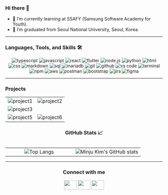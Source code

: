 ### Hi there 👋

- 🌱 I’m currently learning at SSAFY (Samsung Software Academy for Youth).
- 👯 I’m graduated from Seoul National University, Seoul, Korea.

<hr>

### Languages, Tools, and Skills 🛠
<div align="center">
<img src="https://img.shields.io/badge/TypeScript-3178C6?style=for-the-badge&logo=typescript&logoColor=white" alt="typescript" />
<img src="https://img.shields.io/badge/JavaScript-F7DF1E?style=for-the-badge&logo=javascript&logoColor=black" alt="javascript" />
<img src="https://img.shields.io/badge/React-61DAFB?style=for-the-badge&logo=react&logoColor=black" alt="react" />
<img src="https://img.shields.io/badge/Flutter-02569B?style=flat-square&logo=flutter&logoColor=white" alt="flutter" />
<img src="https://img.shields.io/badge/node.js-339933?style=for-the-badge&logo=node-dot-js&logoColor=white" alt="node.js" />
<img src="https://img.shields.io/badge/python-3776AB?style=for-the-badge&logo=python&logoColor=white" alt="python" />
<img src="https://img.shields.io/badge/HTML-E34F26?style=for-the-badge&logo=html5&logoColor=white" alt="html" />
<img src="https://img.shields.io/badge/css-1572B6?style=for-the-badge&logo=css3&logoColor=white" alt="css" />
<img src="https://img.shields.io/badge/Markdown-000000?style=for-the-badge&logo=markdown&logoColor=white" alt="markdown" />
<img src="https://img.shields.io/badge/SQL-407AFC?style=for-the-badge&logo=icloud&logoColor=white" alt="sql" />
<img src="https://img.shields.io/badge/mariadb-003545?style=for-the-badge&logo=mariadb&logoColor=white" alt="mariadb" />
<img src="https://img.shields.io/badge/Git-F05032?style=for-the-badge&logo=git&logoColor=white" alt="git" />
<img src="https://img.shields.io/badge/GitHub-100000?style=for-the-badge&logo=github&logoColor=white" alt="github" />
<img src="https://img.shields.io/badge/vs%20code-007ACC?style=for-the-badge&logo=visual%20studio%20code&logoColor=white" alt="vs code" />
<img src="https://img.shields.io/badge/terminal%20commands-black?style=for-the-badge&logo=windows%20terminal&logoColor=white" alt="terminal" />
<img src="https://img.shields.io/badge/npm-CB3837?style=for-the-badge&logo=npm&logoColor=white" alt="npm" />
<img src="https://img.shields.io/badge/aws-232F3E?style=for-the-badge&logo=amazonaws&logoColor=white" alt="aws" />
<img src="https://img.shields.io/badge/postman-FF6C37?style=for-the-badge&logo=postman&logoColor=white" alt="postman" />
<img src="https://img.shields.io/badge/bootstrap-7952B3?style=for-the-badge&logo=bootstrap&logoColor=white" alt="bootstrap" />
<img src="https://img.shields.io/badge/jira-0052CC?style=for-the-badge&logo=jira&logoColor=white" alt="jira" />
<img src="https://img.shields.io/badge/figma-F24E1E?style=for-the-badge&logo=figma&logoColor=white" alt="figma" />

</div>

<hr>

### Projects
<div align="center">
  <table width="100%">
    <tbody>
      <tr>
        <td width="50%" style="border: none !important;">
        <div align="center" width="100%">
          <img src="https://gh-card.dev/repos/minju-kim98/ssafy-rccar.svg" alt="project1" vertical-align="middle"/>
        </div>
        </td>
        <td width="50%" style="border: none !important;">
        <div align="center" width="100%">
          <img src="https://gh-card.dev/repos/minju-kim98/gwangju_6.github.io.svg" alt="project2" vertical-align="middle"/>
        </div>
        </td>
      </tr>
       <tr>
        <td width="50%" style="border: none !important;">
        <div align="center" width="100%">
          <img src="https://gh-card.dev/repos/minju-kim98/NoblyTV.svg" alt="project3" vertical-align="middle"/>
        </div>
        </td>
        <td width="50%" style="border: none !important;">
        <div align="center" width="100%">
        </div>
        </td>
      </tr>
      <tr>
        <td width="50%" style="border: none !important;">
        <div align="center" width="100%">
          <img src="https://gh-card.dev/repos/minju-kim98/monkey.svg" alt="project5" vertical-align="middle"/>
        </div>
        </td>
        <td width="50%" style="border: none !important;">
        <div align="center" width="100%">
          <img src="https://gh-card.dev/repos/minju-kim98/UTL_SMTP.svg" alt="project6" vertical-align="middle"/>
        </div>
        </td>
      </tr>
    </tbody>
  <table>
<div>


### GitHub Stats 📈
<div align="center">
  <table width="100%">
    <tbody>
      <tr>
        <td width="50%" style="border: none !important;">
        <div align="center" width="100%">
          <img src="https://github-readme-stats.vercel.app/api/top-langs/?username=minju-kim98&layout=compact" alt="Top Langs" vertical-align="middle"/>
        </div>
        </td>
        <td width="50%" style="border: none !important;">
        <div align="center" width="100%">
          <img src="https://github-readme-stats.vercel.app/api?username=minju-kim98&show_icons=true" alt="Minju Kim's GitHub stats" vertical-align="middle"/>
        </div>
        </td>
      </tr>
    </tbody>
  <table>
<div>


<hr>

<h3 align="center">Connect with me</h3>
<p align="center">
<a href="https://www.linkedin.com/in/minju-kim-111708172/" target="blank"><img align="center" src="https://cdn.jsdelivr.net/npm/simple-icons@3.0.1/icons/linkedin.svg" alt="" height="30" width="40" /></a>
<a href="https://www.instagram.com/mj3meal/" target="blank"><img align="center" src="https://cdn.jsdelivr.net/npm/simple-icons@3.0.1/icons/instagram.svg" alt="" height="30" width="40" /></a>
<a href="https://www.youtube.com/channel/UCLDFSzeJSpcWqXGNkuA3RAQ" target="blank"><img align="center" src="https://cdn.jsdelivr.net/npm/simple-icons@3.0.1/icons/youtube.svg" alt="" height="30" width="40" /></a>
</p>
